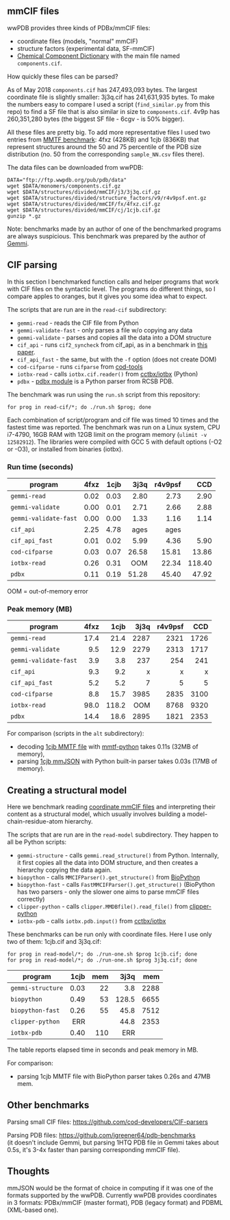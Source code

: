 
## mmCIF files

wwPDB provides three kinds of PDBx/mmCIF files:
* coordinate files (models, "normal" mmCIF)
* structure factors (experimental data, SF-mmCIF)
* [Chemical Component Dictionary](http://www.wwpdb.org/data/ccd) with
  the main file named `components.cif`.

How quickly these files can be parsed?

As of May 2018 `components.cif` has 247,493,093 bytes.
The largest coordinate file is slightly smaller:
3j3q.cif  has 241,631,935 bytes.
To make the numbers easy to compare I used a script
(`find_similar.py` from this repo) to find a SF file that is also similar
in size to `components.cif`. 4v9p has 260,351,280 bytes (the biggest
SF file - 6cgv - is 50% bigger).

All these files are pretty big. To add more representative files
I used two entries from
[MMTF benchmark](https://github.com/rcsb/mmtf-python-benchmark/):
4fxz (428KB) and 1cjb (836KB) that represent structures around the 50
and 75 percentile of the PDB size distribution
(no. 50 from the corresponding `sample_NN.csv` files there).

The data files can be downloaded from wwPDB:

    DATA="ftp://ftp.wwpdb.org/pub/pdb/data"
    wget $DATA/monomers/components.cif.gz
    wget $DATA/structures/divided/mmCIF/j3/3j3q.cif.gz
    wget $DATA/structures/divided/structure_factors/v9/r4v9psf.ent.gz
    wget $DATA/structures/divided/mmCIF/fx/4fxz.cif.gz
    wget $DATA/structures/divided/mmCIF/cj/1cjb.cif.gz
    gunzip *.gz

Note: benchmarks made by an author of one of the benchmarked programs
are always suspicious. This benchmark was prepared by the author of
[Gemmi](https://project-gemmi.github.io/).

## CIF parsing

In this section I benchmarked function calls and helper programs that work
with CIF files on the syntactic level. The programs do different things,
so I compare apples to oranges, but it gives you some idea what to expect.

The scripts that are run are in the ``read-cif`` subdirectory:

* `gemmi-read` - reads the CIF file from Python
* `gemmi-validate-fast` - only parses a file w/o copying any data
* `gemmi-validate` - parses and copies all the data into a DOM structure
* `cif_api` - runs `cif2_syncheck` from cif_api, as in a benchmark in
  [this paper](http://dx.doi.org/10.1107/S1600576715021883).
* `cif_api_fast` - the same, but with the `-f` option (does not create DOM)
* `cod-cifparse` - runs `cifparse`
  from [cod-tools](https://github.com/cod-developers/cod-tools)
* `iotbx-read` - calls `iotbx.cif.reader()` from 
  [cctbx/iotbx](https://cctbx.github.io/iotbx/) (Python)
* `pdbx` -
  [pdbx module](http://mmcif.wwpdb.org/docs/sw-examples/python/html/index.html)
  is a Python parser from RCSB PDB.


The benchmark was run using the `run.sh` script from this repository:

    for prog in read-cif/*; do ./run.sh $prog; done

Each combination of script/program and cif file was timed 10 times
and the fastest time was reported.
The benchmark was run on a Linux system, CPU i7-4790, 16GB RAM with
12GB limit on the program memory (`ulimit -v 12582912`).
The libraries were compiled with GCC 5 with default options (-O2 or -O3),
or installed from binaries (iotbx).

### Run time (seconds)

|       program         | 4fxz | 1cjb | 3j3q  | r4v9psf |  CCD   |
| --------------------- | ---: | ---: | ----: | ------: | -----: |
| `gemmi-read`          | 0.02 | 0.03 |  2.80 |    2.73 |   2.90 |
| `gemmi-validate`      | 0.00 | 0.01 |  2.71 |    2.66 |   2.88 |
| `gemmi-validate-fast` | 0.00 | 0.00 |  1.33 |    1.16 |   1.14 |
| `cif_api`             | 2.25 | 4.78 |  ages |   ages  |        |
| `cif_api_fast`        | 0.01 | 0.02 |  5.99 |    4.36 |   5.90 |
| `cod-cifparse`        | 0.03 | 0.07 | 26.58 |   15.81 |  13.86 |
| `iotbx-read`          | 0.26 | 0.31 |  OOM  |   22.34 | 118.40 |
| `pdbx`                | 0.11 | 0.19 | 51.28 |   45.40 |  47.92 |

OOM = out-of-memory error

### Peak memory (MB)

|       program         | 4fxz | 1cjb  | 3j3q  | r4v9psf |  CCD  |
| --------------------- | ---: | ----: | ----: | ------: | ----: |
| `gemmi-read`          | 17.4 |  21.4 |  2287 |  2321   |  1726 |
| `gemmi-validate`      |  9.5 |  12.9 |  2279 |  2313   |  1717 |
| `gemmi-validate-fast` |  3.9 |   3.8 |   237 |   254   |   241 |
| `cif_api`             |  9.3 |   9.2 |   x   |  x      | x     |
| `cif_api_fast`        |  5.2 |   5.2 |     7 |     5   |     5 |
| `cod-cifparse`        |  8.8 |  15.7 |  3985 |  2835   |  3100 |
| `iotbx-read`          | 98.0 | 118.2 |  OOM  |  8768   |  9320 |
| `pdbx`                | 14.4 |  18.6 |  2895 |  1821   |  2353 |

For comparison (scripts in the `alt` subdirectory):
* decoding [1cjb MMTF file](http://mmtf.rcsb.org/v1.0/full/1cjb.mmtf.gz)
  with [mmtf-python](https://github.com/rcsb/mmtf-python) takes 0.11s
  (32MB of memory),
* parsing
  [1cjb mmJSON](https://pdbj.org/rest/downloadPDBfile?id=1CJB&format=mmjson-all)
  with Python built-in parser takes 0.03s (17MB of memory).

## Creating a structural model

Here we benchmark reading
[coordinate mmCIF files](http://gemmi.readthedocs.io/en/latest/mol.html#pdbx-mmcif-format)
and interpreting their content as a structural model,
which usually involves building a model-chain-residue-atom hierarchy.

The scripts that are run are in the ``read-model`` subdirectory.
They happen to all be Python scripts:

* `gemmi-structure` - calls `gemmi.read_structure()` from Python.
  Internally, it first copies all the data into DOM structure, and then
  creates a hierarchy copying the data again.
* `biopython` - calls `MMCIFParser().get_structure()`
  from [BioPython](https://biopython.org/)
* `biopython-fast` - calls `FastMMCIFParser().get_structure()`
  (BioPython has two parsers - only the slower one aims
  to parse mmCIF files correctly)
* `clipper-python` - calls `clipper.MMDBfile().read_file()` from
  [clipper-python](https://github.com/clipper-python/clipper-python)
* `iotbx-pdb` - calls `iotbx.pdb.input()` from
  [cctbx/iotbx](https://cctbx.github.io/iotbx/)

These benchmarks can be run only with coordinate files.
Here I use only two of them: 1cjb.cif and 3j3q.cif:

    for prog in read-model/*; do ./run-one.sh $prog 1cjb.cif; done
    for prog in read-model/*; do ./run-one.sh $prog 3j3q.cif; done

|       program         | 1cjb | mem  | 3j3q  |  mem  |
| --------------------- | ---: | ---: | ----: | ----: |
| `gemmi-structure`     | 0.03 |  22  |   3.8 | 2288  |
| `biopython`           | 0.49 |  53  | 128.5 | 6655  |
| `biopython-fast`      | 0.26 |  55  |  45.8 | 7512  |
| `clipper-python`      | ERR  |      |  44.8 | 2353  |
| `iotbx-pdb`           | 0.40 | 110  |  ERR  |       |

The table reports elapsed time in seconds and peak memory in MB.

For comparison:
* parsing 1cjb MMTF file with BioPython parser takes 0.26s and 47MB mem.

## Other benchmarks

Parsing small CIF files: https://github.com/cod-developers/CIF-parsers

Parsing PDB files: https://github.com/jgreener64/pdb-benchmarks  
(it doesn't include Gemmi, but parsing 1HTQ PDB file in Gemmi takes
about 0.5s, it's 3-4x faster than parsing corresponding mmCIF file).

## Thoughts

mmJSON would be the format of choice in computing if it was one of the
formats supported by the wwPDB. Currently wwPDB provides coordinates in
3 formats: PDBx/mmCIF (master format), PDB (legacy format)
and PDBML (XML-based one).
